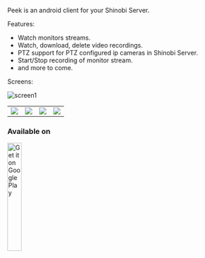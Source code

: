 Peek is an android client for your Shinobi Server.

Features:

* Watch monitors streams.
* Watch, download, delete video recordings.
* PTZ support for PTZ configured ip cameras in Shinobi Server.
* Start/Stop recording of monitor stream.
* and more to come.

Screens:

![screen1](https://lh3.googleusercontent.com/tKnkuRQxzTS3qTI0NPodN-kFaHdymyET8KlXXejFpWefWFgbstg99qaPK2mF0zyZK4cg=w1262-h563-rw)

<table style="border: 0px;">
  <tr style="border: 0px;">
    <td style="border: 0px;"><img src="https://lh3.googleusercontent.com/tKnkuRQxzTS3qTI0NPodN-kFaHdymyET8KlXXejFpWefWFgbstg99qaPK2mF0zyZK4cg=w1262-h563-rw" /></td>
    <td style="border: 0px;"><img src="https://lh3.googleusercontent.com/qJifUSgxg4Nv5wjFbmglrN2_kIcu-rfDX0iOobAlYuGxREBoLwGWynNVezEIaqQ8znao=w1262-h563-rw" /></td>
    <td style="border: 0px;"><img src="https://lh3.googleusercontent.com/ZWO7LOwJFGQkjzox0_0j7eHjOyKhnFGXmFR2TdoJA4CPNXNY1XEPnoE5xzei9DgHeBY=w1262-h563-rw" /></td>
    <td style="border: 0px;"><img src="https://lh3.googleusercontent.com/i4FnULhBPtr_yYQAiMSP26WHgKBMSDaQ-2eqIQm37p8jCoiWZM0RQGME_6z_M75fzjU=w1262-h563-rw" /></td>
  </tr>
</table>

### Available on

<a href='https://play.google.com/store/apps/details?id=com.allensandiego.peek&pcampaignid=MKT-Other-global-all-co-prtnr-py-PartBadge-Mar2515-1'><img width="25%" height="25%" alt='Get it on Google Play' src='https://play.google.com/intl/en_us/badges/images/generic/en_badge_web_generic.png'/></a>
